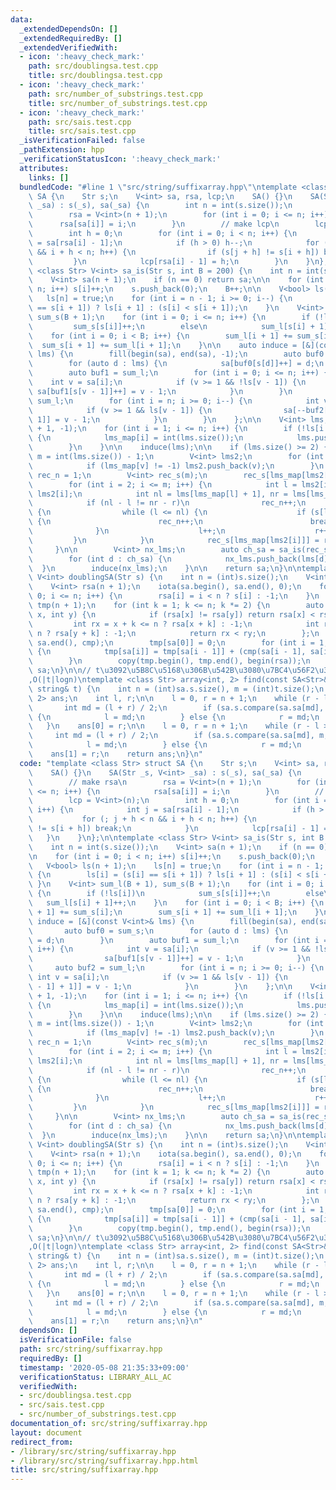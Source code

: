 ```yaml
---
data:
  _extendedDependsOn: []
  _extendedRequiredBy: []
  _extendedVerifiedWith:
  - icon: ':heavy_check_mark:'
    path: src/doublingsa.test.cpp
    title: src/doublingsa.test.cpp
  - icon: ':heavy_check_mark:'
    path: src/number_of_substrings.test.cpp
    title: src/number_of_substrings.test.cpp
  - icon: ':heavy_check_mark:'
    path: src/sais.test.cpp
    title: src/sais.test.cpp
  _isVerificationFailed: false
  _pathExtension: hpp
  _verificationStatusIcon: ':heavy_check_mark:'
  attributes:
    links: []
  bundledCode: "#line 1 \"src/string/suffixarray.hpp\"\ntemplate <class Str> struct\
    \ SA {\n    Str s;\n    V<int> sa, rsa, lcp;\n    SA() {}\n    SA(Str _s, V<int>\
    \ _sa) : s(_s), sa(_sa) {\n        int n = int(s.size());\n        // make rsa\n\
    \        rsa = V<int>(n + 1);\n        for (int i = 0; i <= n; i++) {\n      \
    \      rsa[sa[i]] = i;\n        }\n        // make lcp\n        lcp = V<int>(n);\n\
    \        int h = 0;\n        for (int i = 0; i < n; i++) {\n            int j\
    \ = sa[rsa[i] - 1];\n            if (h > 0) h--;\n            for (; j + h < n\
    \ && i + h < n; h++) {\n                if (s[j + h] != s[i + h]) break;\n   \
    \         }\n            lcp[rsa[i] - 1] = h;\n        }\n    }\n};\n\ntemplate\
    \ <class Str> V<int> sa_is(Str s, int B = 200) {\n    int n = int(s.size());\n\
    \    V<int> sa(n + 1);\n    if (n == 0) return sa;\n\n    for (int i = 0; i <\
    \ n; i++) s[i]++;\n    s.push_back(0);\n    B++;\n\n    V<bool> ls(n + 1);\n \
    \   ls[n] = true;\n    for (int i = n - 1; i >= 0; i--) {\n        ls[i] = (s[i]\
    \ == s[i + 1]) ? ls[i + 1] : (s[i] < s[i + 1]);\n    }\n    V<int> sum_l(B + 1),\
    \ sum_s(B + 1);\n    for (int i = 0; i <= n; i++) {\n        if (!ls[i])\n   \
    \         sum_s[s[i]]++;\n        else\n            sum_l[s[i] + 1]++;\n    }\n\
    \    for (int i = 0; i < B; i++) {\n        sum_l[i + 1] += sum_s[i];\n      \
    \  sum_s[i + 1] += sum_l[i + 1];\n    }\n\n    auto induce = [&](const V<int>&\
    \ lms) {\n        fill(begin(sa), end(sa), -1);\n        auto buf0 = sum_s;\n\
    \        for (auto d : lms) {\n            sa[buf0[s[d]]++] = d;\n        }\n\
    \        auto buf1 = sum_l;\n        for (int i = 0; i <= n; i++) {\n        \
    \    int v = sa[i];\n            if (v >= 1 && !ls[v - 1]) {\n               \
    \ sa[buf1[s[v - 1]]++] = v - 1;\n            }\n        }\n        auto buf2 =\
    \ sum_l;\n        for (int i = n; i >= 0; i--) {\n            int v = sa[i];\n\
    \            if (v >= 1 && ls[v - 1]) {\n                sa[--buf2[s[v - 1] +\
    \ 1]] = v - 1;\n            }\n        }\n    };\n\n    V<int> lms, lms_map(n\
    \ + 1, -1);\n    for (int i = 1; i <= n; i++) {\n        if (!ls[i - 1] && ls[i])\
    \ {\n            lms_map[i] = int(lms.size());\n            lms.push_back(i);\n\
    \        }\n    }\n\n    induce(lms);\n\n    if (lms.size() >= 2) {\n        int\
    \ m = int(lms.size()) - 1;\n        V<int> lms2;\n        for (int v : sa) {\n\
    \            if (lms_map[v] != -1) lms2.push_back(v);\n        }\n        int\
    \ rec_n = 1;\n        V<int> rec_s(m);\n        rec_s[lms_map[lms2[1]]] = 1;\n\
    \        for (int i = 2; i <= m; i++) {\n            int l = lms2[i - 1], r =\
    \ lms2[i];\n            int nl = lms[lms_map[l] + 1], nr = lms[lms_map[r] + 1];\n\
    \            if (nl - l != nr - r)\n                rec_n++;\n            else\
    \ {\n                while (l <= nl) {\n                    if (s[l] != s[r])\
    \ {\n                        rec_n++;\n                        break;\n      \
    \              }\n                    l++;\n                    r++;\n       \
    \         }\n            }\n            rec_s[lms_map[lms2[i]]] = rec_n;\n   \
    \     }\n\n        V<int> nx_lms;\n        auto ch_sa = sa_is(rec_s, rec_n);\n\
    \        for (int d : ch_sa) {\n            nx_lms.push_back(lms[d]);\n      \
    \  }\n        induce(nx_lms);\n    }\n\n    return sa;\n}\n\ntemplate <class Str>\
    \ V<int> doublingSA(Str s) {\n    int n = (int)s.size();\n    V<int> sa(n + 1);\n\
    \    V<int> rsa(n + 1);\n    iota(sa.begin(), sa.end(), 0);\n    for (int i =\
    \ 0; i <= n; i++) {\n        rsa[i] = i < n ? s[i] : -1;\n    }\n    vector<int>\
    \ tmp(n + 1);\n    for (int k = 1; k <= n; k *= 2) {\n        auto cmp = [&](int\
    \ x, int y) {\n            if (rsa[x] != rsa[y]) return rsa[x] < rsa[y];\n   \
    \         int rx = x + k <= n ? rsa[x + k] : -1;\n            int ry = y + k <=\
    \ n ? rsa[y + k] : -1;\n            return rx < ry;\n        };\n        sort(sa.begin(),\
    \ sa.end(), cmp);\n        tmp[sa[0]] = 0;\n        for (int i = 1; i <= n; i++)\
    \ {\n            tmp[sa[i]] = tmp[sa[i - 1]] + (cmp(sa[i - 1], sa[i]) ? 1 : 0);\n\
    \        }\n        copy(tmp.begin(), tmp.end(), begin(rsa));\n    }\n    return\
    \ sa;\n}\n\n// t\u3092\u5B8C\u5168\u306B\u542B\u3080\u7BC4\u56F2\u3092\u51FA\u529B\
    ,O(|t|logn)\ntemplate <class Str> array<int, 2> find(const SA<Str>& sa, const\
    \ string& t) {\n    int n = (int)sa.s.size(), m = (int)t.size();\n    array<int,\
    \ 2> ans;\n    int l, r;\n\n    l = 0, r = n + 1;\n    while (r - l > 1) {\n \
    \       int md = (l + r) / 2;\n        if (sa.s.compare(sa.sa[md], m, t) < 0)\
    \ {\n            l = md;\n        } else {\n            r = md;\n        }\n \
    \   }\n    ans[0] = r;\n\n    l = 0, r = n + 1;\n    while (r - l > 1) {\n   \
    \     int md = (l + r) / 2;\n        if (sa.s.compare(sa.sa[md], m, t) <= 0) {\n\
    \            l = md;\n        } else {\n            r = md;\n        }\n    }\n\
    \    ans[1] = r;\n    return ans;\n}\n"
  code: "template <class Str> struct SA {\n    Str s;\n    V<int> sa, rsa, lcp;\n\
    \    SA() {}\n    SA(Str _s, V<int> _sa) : s(_s), sa(_sa) {\n        int n = int(s.size());\n\
    \        // make rsa\n        rsa = V<int>(n + 1);\n        for (int i = 0; i\
    \ <= n; i++) {\n            rsa[sa[i]] = i;\n        }\n        // make lcp\n\
    \        lcp = V<int>(n);\n        int h = 0;\n        for (int i = 0; i < n;\
    \ i++) {\n            int j = sa[rsa[i] - 1];\n            if (h > 0) h--;\n \
    \           for (; j + h < n && i + h < n; h++) {\n                if (s[j + h]\
    \ != s[i + h]) break;\n            }\n            lcp[rsa[i] - 1] = h;\n     \
    \   }\n    }\n};\n\ntemplate <class Str> V<int> sa_is(Str s, int B = 200) {\n\
    \    int n = int(s.size());\n    V<int> sa(n + 1);\n    if (n == 0) return sa;\n\
    \n    for (int i = 0; i < n; i++) s[i]++;\n    s.push_back(0);\n    B++;\n\n \
    \   V<bool> ls(n + 1);\n    ls[n] = true;\n    for (int i = n - 1; i >= 0; i--)\
    \ {\n        ls[i] = (s[i] == s[i + 1]) ? ls[i + 1] : (s[i] < s[i + 1]);\n   \
    \ }\n    V<int> sum_l(B + 1), sum_s(B + 1);\n    for (int i = 0; i <= n; i++)\
    \ {\n        if (!ls[i])\n            sum_s[s[i]]++;\n        else\n         \
    \   sum_l[s[i] + 1]++;\n    }\n    for (int i = 0; i < B; i++) {\n        sum_l[i\
    \ + 1] += sum_s[i];\n        sum_s[i + 1] += sum_l[i + 1];\n    }\n\n    auto\
    \ induce = [&](const V<int>& lms) {\n        fill(begin(sa), end(sa), -1);\n \
    \       auto buf0 = sum_s;\n        for (auto d : lms) {\n            sa[buf0[s[d]]++]\
    \ = d;\n        }\n        auto buf1 = sum_l;\n        for (int i = 0; i <= n;\
    \ i++) {\n            int v = sa[i];\n            if (v >= 1 && !ls[v - 1]) {\n\
    \                sa[buf1[s[v - 1]]++] = v - 1;\n            }\n        }\n   \
    \     auto buf2 = sum_l;\n        for (int i = n; i >= 0; i--) {\n           \
    \ int v = sa[i];\n            if (v >= 1 && ls[v - 1]) {\n                sa[--buf2[s[v\
    \ - 1] + 1]] = v - 1;\n            }\n        }\n    };\n\n    V<int> lms, lms_map(n\
    \ + 1, -1);\n    for (int i = 1; i <= n; i++) {\n        if (!ls[i - 1] && ls[i])\
    \ {\n            lms_map[i] = int(lms.size());\n            lms.push_back(i);\n\
    \        }\n    }\n\n    induce(lms);\n\n    if (lms.size() >= 2) {\n        int\
    \ m = int(lms.size()) - 1;\n        V<int> lms2;\n        for (int v : sa) {\n\
    \            if (lms_map[v] != -1) lms2.push_back(v);\n        }\n        int\
    \ rec_n = 1;\n        V<int> rec_s(m);\n        rec_s[lms_map[lms2[1]]] = 1;\n\
    \        for (int i = 2; i <= m; i++) {\n            int l = lms2[i - 1], r =\
    \ lms2[i];\n            int nl = lms[lms_map[l] + 1], nr = lms[lms_map[r] + 1];\n\
    \            if (nl - l != nr - r)\n                rec_n++;\n            else\
    \ {\n                while (l <= nl) {\n                    if (s[l] != s[r])\
    \ {\n                        rec_n++;\n                        break;\n      \
    \              }\n                    l++;\n                    r++;\n       \
    \         }\n            }\n            rec_s[lms_map[lms2[i]]] = rec_n;\n   \
    \     }\n\n        V<int> nx_lms;\n        auto ch_sa = sa_is(rec_s, rec_n);\n\
    \        for (int d : ch_sa) {\n            nx_lms.push_back(lms[d]);\n      \
    \  }\n        induce(nx_lms);\n    }\n\n    return sa;\n}\n\ntemplate <class Str>\
    \ V<int> doublingSA(Str s) {\n    int n = (int)s.size();\n    V<int> sa(n + 1);\n\
    \    V<int> rsa(n + 1);\n    iota(sa.begin(), sa.end(), 0);\n    for (int i =\
    \ 0; i <= n; i++) {\n        rsa[i] = i < n ? s[i] : -1;\n    }\n    vector<int>\
    \ tmp(n + 1);\n    for (int k = 1; k <= n; k *= 2) {\n        auto cmp = [&](int\
    \ x, int y) {\n            if (rsa[x] != rsa[y]) return rsa[x] < rsa[y];\n   \
    \         int rx = x + k <= n ? rsa[x + k] : -1;\n            int ry = y + k <=\
    \ n ? rsa[y + k] : -1;\n            return rx < ry;\n        };\n        sort(sa.begin(),\
    \ sa.end(), cmp);\n        tmp[sa[0]] = 0;\n        for (int i = 1; i <= n; i++)\
    \ {\n            tmp[sa[i]] = tmp[sa[i - 1]] + (cmp(sa[i - 1], sa[i]) ? 1 : 0);\n\
    \        }\n        copy(tmp.begin(), tmp.end(), begin(rsa));\n    }\n    return\
    \ sa;\n}\n\n// t\u3092\u5B8C\u5168\u306B\u542B\u3080\u7BC4\u56F2\u3092\u51FA\u529B\
    ,O(|t|logn)\ntemplate <class Str> array<int, 2> find(const SA<Str>& sa, const\
    \ string& t) {\n    int n = (int)sa.s.size(), m = (int)t.size();\n    array<int,\
    \ 2> ans;\n    int l, r;\n\n    l = 0, r = n + 1;\n    while (r - l > 1) {\n \
    \       int md = (l + r) / 2;\n        if (sa.s.compare(sa.sa[md], m, t) < 0)\
    \ {\n            l = md;\n        } else {\n            r = md;\n        }\n \
    \   }\n    ans[0] = r;\n\n    l = 0, r = n + 1;\n    while (r - l > 1) {\n   \
    \     int md = (l + r) / 2;\n        if (sa.s.compare(sa.sa[md], m, t) <= 0) {\n\
    \            l = md;\n        } else {\n            r = md;\n        }\n    }\n\
    \    ans[1] = r;\n    return ans;\n}\n"
  dependsOn: []
  isVerificationFile: false
  path: src/string/suffixarray.hpp
  requiredBy: []
  timestamp: '2020-05-08 21:35:33+09:00'
  verificationStatus: LIBRARY_ALL_AC
  verifiedWith:
  - src/doublingsa.test.cpp
  - src/sais.test.cpp
  - src/number_of_substrings.test.cpp
documentation_of: src/string/suffixarray.hpp
layout: document
redirect_from:
- /library/src/string/suffixarray.hpp
- /library/src/string/suffixarray.hpp.html
title: src/string/suffixarray.hpp
---
```

